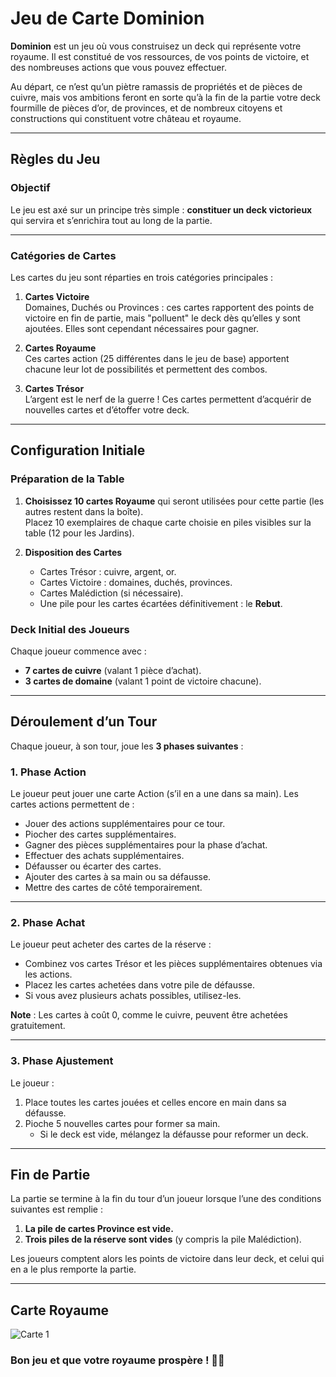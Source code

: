 # Jeu de Carte Dominion

**Dominion** est un jeu où vous construisez un deck qui représente votre royaume. Il est constitué de vos ressources, de vos points de victoire, et des nombreuses actions que vous pouvez effectuer. 

Au départ, ce n’est qu’un piètre ramassis de propriétés et de pièces de cuivre, mais vos ambitions feront en sorte qu’à la fin de la partie votre deck fourmille de pièces d’or, de provinces, et de nombreux citoyens et constructions qui constituent votre château et royaume.

---

## Règles du Jeu

### Objectif
Le jeu est axé sur un principe très simple : **constituer un deck victorieux** qui servira et s’enrichira tout au long de la partie.

---

### Catégories de Cartes
Les cartes du jeu sont réparties en trois catégories principales :

1. **Cartes Victoire**  
   Domaines, Duchés ou Provinces : ces cartes rapportent des points de victoire en fin de partie, mais "polluent" le deck dès qu’elles y sont ajoutées. Elles sont cependant nécessaires pour gagner.

2. **Cartes Royaume**  
   Ces cartes action (25 différentes dans le jeu de base) apportent chacune leur lot de possibilités et permettent des combos.

3. **Cartes Trésor**  
   L’argent est le nerf de la guerre ! Ces cartes permettent d’acquérir de nouvelles cartes et d’étoffer votre deck.

---

## Configuration Initiale

### Préparation de la Table
1. **Choisissez 10 cartes Royaume** qui seront utilisées pour cette partie (les autres restent dans la boîte).  
   Placez 10 exemplaires de chaque carte choisie en piles visibles sur la table (12 pour les Jardins).

2. **Disposition des Cartes**  
   - Cartes Trésor : cuivre, argent, or.  
   - Cartes Victoire : domaines, duchés, provinces.  
   - Cartes Malédiction (si nécessaire).  
   - Une pile pour les cartes écartées définitivement : le **Rebut**.

### Deck Initial des Joueurs
Chaque joueur commence avec :
- **7 cartes de cuivre** (valant 1 pièce d’achat).  
- **3 cartes de domaine** (valant 1 point de victoire chacune).

---

## Déroulement d’un Tour

Chaque joueur, à son tour, joue les **3 phases suivantes** :

### 1. Phase Action
Le joueur peut jouer une carte Action (s’il en a une dans sa main). Les cartes actions permettent de :
- Jouer des actions supplémentaires pour ce tour.
- Piocher des cartes supplémentaires.
- Gagner des pièces supplémentaires pour la phase d’achat.
- Effectuer des achats supplémentaires.
- Défausser ou écarter des cartes.
- Ajouter des cartes à sa main ou sa défausse.
- Mettre des cartes de côté temporairement.

---

### 2. Phase Achat
Le joueur peut acheter des cartes de la réserve :
- Combinez vos cartes Trésor et les pièces supplémentaires obtenues via les actions.
- Placez les cartes achetées dans votre pile de défausse.
- Si vous avez plusieurs achats possibles, utilisez-les.

**Note** : Les cartes à coût 0, comme le cuivre, peuvent être achetées gratuitement.

---

### 3. Phase Ajustement
Le joueur :
1. Place toutes les cartes jouées et celles encore en main dans sa défausse.  
2. Pioche 5 nouvelles cartes pour former sa main.  
   - Si le deck est vide, mélangez la défausse pour reformer un deck.  

---

## Fin de Partie

La partie se termine à la fin du tour d’un joueur lorsque l’une des conditions suivantes est remplie :
1. **La pile de cartes Province est vide.**  
2. **Trois piles de la réserve sont vides** (y compris la pile Malédiction).

Les joueurs comptent alors les points de victoire dans leur deck, et celui qui en a le plus remporte la partie.

---

## Carte Royaume 

![Carte 1](Images/carte1.png)

### Bon jeu et que votre royaume prospère ! 🎲👑
